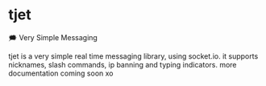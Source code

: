 # tjet
🗯 Very Simple Messaging

tjet is a very simple real time messaging library, using socket.io. it supports nicknames, slash commands, ip banning and typing indicators. more documentation coming soon xo
